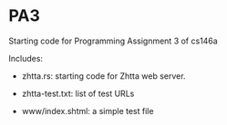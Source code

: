 PA3
===

Starting code for Programming Assignment 3 of cs146a

Includes:

- zhtta.rs: starting code for Zhtta web server.

- zhtta-test.txt: list of test URLs

- www/index.shtml: a simple test file


